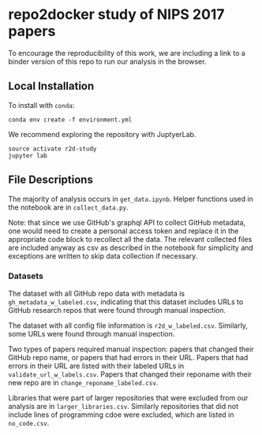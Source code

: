 # repo2docker study of NIPS 2017 papers 

To encourage the reproducibility of this work, we are including a link to a binder version of this repo to run our analysis in the browser.

## Local Installation 

To install with `conda`:

```
conda env create -f environment.yml
```

We recommend exploring the repository with JuptyerLab.

```
source activate r2d-study
jupyter lab
```

## File Descriptions

The majority of analysis occurs in `get_data.ipynb`.  Helper functions used in the notebook are in `collect_data.py`.  

Note: that since we use GitHub's graphql API to collect GitHub metadata, one would need to create a personal access token and replace it in the appropriate code block to recollect all the data.  The relevant collected files are included anyway as csv as described in the notebook for simplicity and exceptions are written to skip data collection if necessary.

### Datasets

The dataset with all GitHub repo data with metadata is `gh_metadata_w_labeled.csv`, indicating that this dataset includes URLs to GitHub research repos that were found through manual inspection.

The dataset with all config file information is `r2d_w_labeled.csv`.  Similarly, some URLs were found through manual inspection.

Two types of papers required manual inspection: papers that changed their GitHub repo name, or papers that had errors in their URL.  Papers that had errors in their URL are listed with their labeled URLs in `validate_url_w_labels.csv`. Papers that changed their reponame with their new repo are in `change_reponame_labeled.csv`.

Libraries that were part of larger repositories that were excluded from our analysis are in `larger_libraries.csv`. Similarly repositories that did not include lines of programming cdoe were excluded, which are listed in `no_code.csv`.
